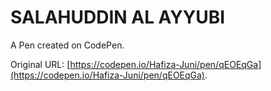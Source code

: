 # SALAHUDDIN AL AYYUBI

A Pen created on CodePen.

Original URL: [https://codepen.io/Hafiza-Juni/pen/qEOEqGa](https://codepen.io/Hafiza-Juni/pen/qEOEqGa).

